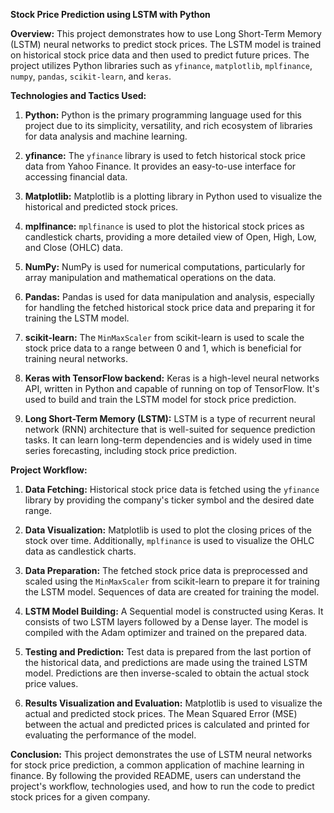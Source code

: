 **Stock Price Prediction using LSTM with Python**

**Overview:**
This project demonstrates how to use Long Short-Term Memory (LSTM) neural networks to predict stock prices. The LSTM model is trained on historical stock price data and then used to predict future prices. The project utilizes Python libraries such as `yfinance`, `matplotlib`, `mplfinance`, `numpy`, `pandas`, `scikit-learn`, and `keras`.

**Technologies and Tactics Used:**

1. **Python:** Python is the primary programming language used for this project due to its simplicity, versatility, and rich ecosystem of libraries for data analysis and machine learning.

2. **yfinance:** The `yfinance` library is used to fetch historical stock price data from Yahoo Finance. It provides an easy-to-use interface for accessing financial data.

3. **Matplotlib:** Matplotlib is a plotting library in Python used to visualize the historical and predicted stock prices.

4. **mplfinance:** `mplfinance` is used to plot the historical stock prices as candlestick charts, providing a more detailed view of Open, High, Low, and Close (OHLC) data.

5. **NumPy:** NumPy is used for numerical computations, particularly for array manipulation and mathematical operations on the data.

6. **Pandas:** Pandas is used for data manipulation and analysis, especially for handling the fetched historical stock price data and preparing it for training the LSTM model.

7. **scikit-learn:** The `MinMaxScaler` from scikit-learn is used to scale the stock price data to a range between 0 and 1, which is beneficial for training neural networks.

8. **Keras with TensorFlow backend:** Keras is a high-level neural networks API, written in Python and capable of running on top of TensorFlow. It's used to build and train the LSTM model for stock price prediction.

9. **Long Short-Term Memory (LSTM):** LSTM is a type of recurrent neural network (RNN) architecture that is well-suited for sequence prediction tasks. It can learn long-term dependencies and is widely used in time series forecasting, including stock price prediction.

**Project Workflow:**

1. **Data Fetching:** Historical stock price data is fetched using the `yfinance` library by providing the company's ticker symbol and the desired date range.

2. **Data Visualization:** Matplotlib is used to plot the closing prices of the stock over time. Additionally, `mplfinance` is used to visualize the OHLC data as candlestick charts.

3. **Data Preparation:** The fetched stock price data is preprocessed and scaled using the `MinMaxScaler` from scikit-learn to prepare it for training the LSTM model. Sequences of data are created for training the model.

4. **LSTM Model Building:** A Sequential model is constructed using Keras. It consists of two LSTM layers followed by a Dense layer. The model is compiled with the Adam optimizer and trained on the prepared data.

5. **Testing and Prediction:** Test data is prepared from the last portion of the historical data, and predictions are made using the trained LSTM model. Predictions are then inverse-scaled to obtain the actual stock price values.

6. **Results Visualization and Evaluation:** Matplotlib is used to visualize the actual and predicted stock prices. The Mean Squared Error (MSE) between the actual and predicted prices is calculated and printed for evaluating the performance of the model.

**Conclusion:**
This project demonstrates the use of LSTM neural networks for stock price prediction, a common application of machine learning in finance. By following the provided README, users can understand the project's workflow, technologies used, and how to run the code to predict stock prices for a given company.
